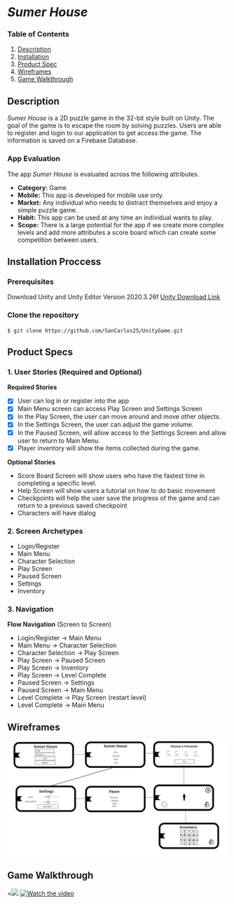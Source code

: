 # *Sumer House*

### Table of Contents
1. [Description](#Description)
2. [Installation](#Installation-Proccess) 
3. [Product Spec](#Product-Specs)
4. [Wireframes](#Wireframes)
5. [Game Walkthrough](#Game-Walkthrough)
  

## Description 

*Sumer House* is a 2D puzzle game in the 32-bit style built on Unity. The goal of the game is to escape the room by solving puzzles. Users are able to register and login to our application to get access the game. The information is saved on a Firebase Database. 


### App Evaluation
The app *Sumer House* is evaluated across the following attributes.

- **Category:** Game
- **Mobile:** This app is developed for mobile use only. 
- **Market:** Any individual who needs to distract themselves and enjoy a simple puzzle game. 
- **Habit:** This app can be used at any time an individual wants to play. 
- **Scope:** There is a large potential for the app if we create more complex levels and add more attributes a score board which can create some competition between users. 

## Installation Proccess 

### Prerequisites 
Download Unity and Unity Editor Version 2020.3.26f [Unity Download Link](https://unity3d.com/get-unity/download/archive)

### Clone the repository
~~~
$ git clone https://github.com/SanCarlos25/UnityGame.git
~~~

## Product Specs 

### 1. User Stories (Required and Optional)
**Required Stories**
- [x]  User can log in or register into the app 
- [x]  Main Menu screen can access Play Screen and Settings Screen 
- [x]  In the Play Screen, the user can move around and move other objects.
- [x]  In the Settings Screen, the user can adjust the game volume. 
- [x]  In the Paused Screen, will allow access to the Settings Screen and allow user to return to Main Menu.  
- [x]  Player inventory will show the items collected during the game. 
 
**Optional Stories**

* Score Board Screen will show users who have the fastest time in completing a specific level.
* Help Screen will show users a tutorial on how to do basic movement 
* Checkpoints will help the user save the progress of the game and can return to a previous saved checkpoint 
* Characters will have dialog 

### 2. Screen Archetypes
* Login/Register 
* Main Menu
* Character Selection 
* Play Screen 
* Paused Screen 
* Settings 
* Inventory 

### 3. Navigation
**Flow Navigation** (Screen to Screen) 

* Login/Register -> Main Menu
* Main Menu -> Character Selection 
* Character Selection -> Play Screen 
* Play Screen -> Paused Screen 
* Play Screen -> Inventory 
* Play Screen -> Level Complete
* Paused Screen -> Settings
* Paused Screen -> Main Menu 
* Level Complete -> Play Screen (restart level)
* Level Complete -> Main Menu

## Wireframes 
<img src="SumerHouseWireframes.png" width=600>

## Game Walkthrough
<<img src= "SumerHouseWalkthrough.gif" >
[![Watch the video](https://imgur.com/a/n5pMIzi)](https://www.youtube.com/watch?v=bV6PEXOHkVc)






